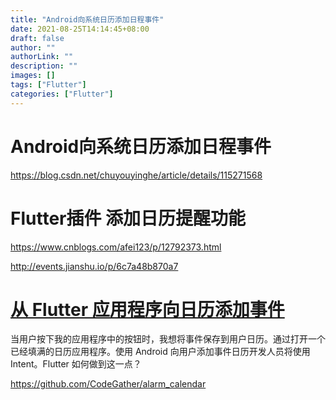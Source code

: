 ```yaml
---
title: "Android向系统日历添加日程事件"
date: 2021-08-25T14:14:45+08:00
draft: false
author: ""
authorLink: ""
description: ""
images: []
tags: ["Flutter"]
categories: ["Flutter"]
---
```




# Android向系统日历添加日程事件

https://blog.csdn.net/chuyouyinghe/article/details/115271568

# Flutter插件 添加日历提醒功能

https://www.cnblogs.com/afei123/p/12792373.html

http://events.jianshu.io/p/6c7a48b870a7

# [从 Flutter 应用程序向日历添加事件](https://stackoverflow.com/questions/51910079/adding-an-event-to-a-calendar-from-flutter-app)

当用户按下我的应用程序中的按钮时，我想将事件保存到用户日历。通过打开一个已经填满的日历应用程序。使用 Android 向用户添加事件日历开发人员将使用 Intent。Flutter 如何做到这一点？







https://github.com/CodeGather/alarm_calendar
